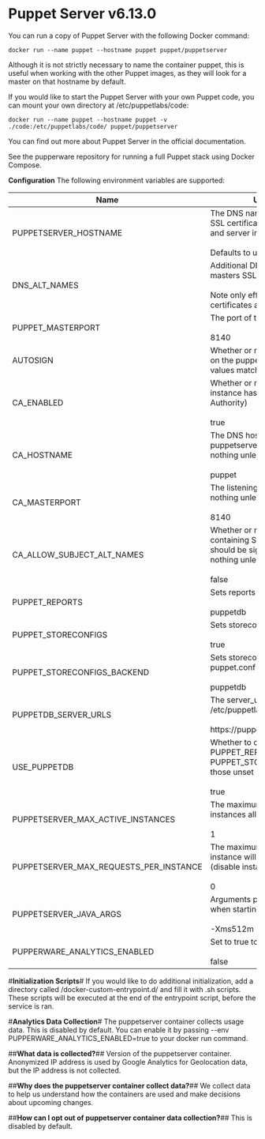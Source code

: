# Puppet Server v6.13.0

You can run a copy of Puppet Server with the following Docker command:

    docker run --name puppet --hostname puppet puppet/puppetserver

Although it is not strictly necessary to name the container puppet, this is useful when working with the other Puppet images, as they will look for a master on that hostname by default.

If you would like to start the Puppet Server with your own Puppet code, you can mount your own directory at /etc/puppetlabs/code:

    docker run --name puppet --hostname puppet -v ./code:/etc/puppetlabs/code/ puppet/puppetserver

You can find out more about Puppet Server in the official documentation.

See the pupperware repository for running a full Puppet stack using Docker Compose.

**Configuration**
The following environment variables are supported:

| Name | Usage / Default |
| ------ | ------ |
| PUPPETSERVER_HOSTNAME | The DNS name used on the masters SSL certificate - sets the certname and server in puppet.conf <br><br> Defaults to unset. |
| DNS_ALT_NAMES | Additional DNS names to add to the masters SSL certificate <br><br> Note only effective on initial run when certificates are generated |
| PUPPET_MASTERPORT | The port of the puppet master <br><br> 8140 |
| AUTOSIGN | Whether or not to enable autosigning on the puppetserver instance. Valid values match true |
| CA_ENABLED | Whether or not this puppetserver instance has a running CA (Certificate Authority) <br><br> true |
| CA_HOSTNAME | The DNS hostname for the puppetserver running the CA. Does nothing unless CA_ENABLED=false <br><br> puppet |
| CA_MASTERPORT | The listening port of the CA. Does nothing unless CA_ENABLED=false <br><br> 8140 |
| CA_ALLOW_SUBJECT_ALT_NAMES | Whether or not SSL certificates containing Subject Alternative Names should be signed by the CA. Does nothing unless CA_ENABLED=true. <br><br> false |
| PUPPET_REPORTS | Sets reports in puppet.conf <br><br> puppetdb |
| PUPPET_STORECONFIGS | Sets storeconfigs in puppet.conf <br><br> true |
| PUPPET_STORECONFIGS_BACKEND | Sets storeconfigs_backend in puppet.conf <br><br> puppetdb |
| PUPPETDB_SERVER_URLS | The server_urls to set in /etc/puppetlabs/puppet/puppetdb.conf <br><br> https://puppetdb:8081 |
| USE_PUPPETDB | Whether to connect to puppetdb Sets PUPPET_REPORTS to log and PUPPET_STORECONFIGS to false if those unset <br><br> true |
| PUPPETSERVER_MAX_ACTIVE_INSTANCES | The maximum number of JRuby instances allowed <br><br> 1 |
| PUPPETSERVER_MAX_REQUESTS_PER_INSTANCE | The maximum HTTP requests a JRuby instance will handle in its lifetime (disable instance flushing) <br><br> 0 |
| PUPPETSERVER_JAVA_ARGS | Arguments passed directly to the JVM when starting the service <br><br> -Xms512m -Xmx512m |
| PUPPERWARE_ANALYTICS_ENABLED | Set to true to enable Google Analytics <br><br> false |

#**Initialization Scripts**#
If you would like to do additional initialization, add a directory called /docker-custom-entrypoint.d/ and fill it with .sh scripts. These scripts will be executed at the end of the entrypoint script, before the service is ran.

#**Analytics Data Collection**#
The puppetserver container collects usage data. This is disabled by default. You can enable it by passing --env PUPPERWARE_ANALYTICS_ENABLED=true to your docker run command.

##**What data is collected?**##
Version of the puppetserver container.
Anonymized IP address is used by Google Analytics for Geolocation data, but the IP address is not collected.

##**Why does the puppetserver container collect data?**##
We collect data to help us understand how the containers are used and make decisions about upcoming changes.

##**How can I opt out of puppetserver container data collection?**##
This is disabled by default.
